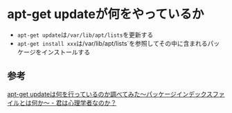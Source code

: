# apt-get updateが何をやっているか

* `apt-get update`は`/var/lib/apt/lists`を更新する
* `apt-get install xxx`は/var/lib/apt/lists`を参照してその中に含まれるパッケージをインストールする

## 参考
[apt-get updateは何を行っているのか調べてみた〜パッケージインデックスファイルとは何か〜 - 君は心理学者なのか？](https://karoten512.hatenablog.com/entry/2018/01/09/003330)